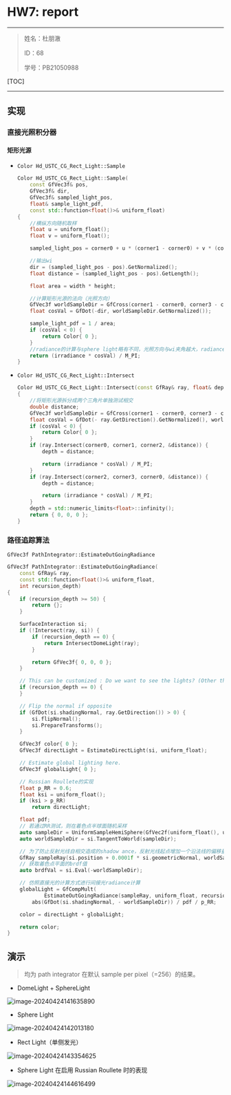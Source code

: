 # HW7: report

---

> 姓名：杜朋澈
>
> ID：68
>
> 学号：PB21050988

[TOC]

------



## 实现

### 直接光照积分器

#### 矩形光源

- `Color Hd_USTC_CG_Rect_Light::Sample`

  ```c++
  Color Hd_USTC_CG_Rect_Light::Sample(
      const GfVec3f& pos,
      GfVec3f& dir,
      GfVec3f& sampled_light_pos,
      float& sample_light_pdf,
      const std::function<float()>& uniform_float)
  {
      //横纵方向随机取样
      float u = uniform_float();
      float v = uniform_float();
  
      sampled_light_pos = corner0 + u * (corner1 - corner0) + v * (corner3 - corner0);
  
      //输出wi
      dir = (sampled_light_pos - pos).GetNormalized();
      float distance = (sampled_light_pos - pos).GetLength();
  
      float area = width * height;
  
      //计算矩形光源的法向（光照方向）
      GfVec3f worldSampleDir = GfCross(corner1 - corner0, corner3 - corner0);
      float cosVal = GfDot(-dir, worldSampleDir.GetNormalized());
  
      sample_light_pdf = 1 / area;
      if (cosVal < 0) {
          return Color{ 0 };
      }
      //radiance的计算与sphere light略有不同，光照方向与wi夹角越大，radiance越小
      return (irradiance * cosVal) / M_PI;
  }
  ```

- `Color Hd_USTC_CG_Rect_Light::Intersect`

  ```c++
  Color Hd_USTC_CG_Rect_Light::Intersect(const GfRay& ray, float& depth)
  {
      //将矩形光源拆分成两个三角片单独测试相交
      double distance;
      GfVec3f worldSampleDir = GfCross(corner1 - corner0, corner3 - corner0);
      float cosVal = GfDot(- ray.GetDirection().GetNormalized(), worldSampleDir.GetNormalized());
      if (cosVal < 0) {
          return Color{ 0 };
      }
      if (ray.Intersect(corner0, corner1, corner2, &distance)) {
          depth = distance;
  
          return (irradiance * cosVal) / M_PI;
      }
      if (ray.Intersect(corner2, corner3, corner0, &distance)) {
          depth = distance;
  
          return (irradiance * cosVal) / M_PI;
      }
      depth = std::numeric_limits<float>::infinity();
      return { 0, 0, 0 };
  }
  ```

  

### 路径追踪算法

`GfVec3f PathIntegrator::EstimateOutGoingRadiance`

```c++
GfVec3f PathIntegrator::EstimateOutGoingRadiance(
    const GfRay& ray,
    const std::function<float()>& uniform_float,
    int recursion_depth)
{
    if (recursion_depth >= 50) {
        return {};
    }

    SurfaceInteraction si;
    if (!Intersect(ray, si)) {
        if (recursion_depth == 0) {
            return IntersectDomeLight(ray);
        }

        return GfVec3f{ 0, 0, 0 };
    }

    // This can be customized : Do we want to see the lights? (Other than dome lights?)
    if (recursion_depth == 0) {
    }

    // Flip the normal if opposite
    if (GfDot(si.shadingNormal, ray.GetDirection()) > 0) {
        si.flipNormal();
        si.PrepareTransforms();
    }

    GfVec3f color{ 0 };
    GfVec3f directLight = EstimateDirectLight(si, uniform_float);

    // Estimate global lighting here.
    GfVec3f globalLight{ 0 };

    // Russian Roullete的实现
    float p_RR = 0.6;
    float ksi = uniform_float();
    if (ksi > p_RR)
        return directLight;

    float pdf;
    // 若通过RR测试，则在着色点半球面随机采样
    auto sampleDir = UniformSampleHemiSphere(GfVec2f(uniform_float(), uniform_float()), pdf);
    auto worldSampleDir = si.TangentToWorld(sampleDir);

    // 为了防止反射光线自相交造成的shadow ance，反射光线起点增加一个沿法线的偏移量
    GfRay sampleRay(si.position + 0.0001f * si.geometricNormal, worldSampleDir);
    // 获取着色点平面的brdf值
    auto brdfVal = si.Eval(-worldSampleDir);

    // 仿照直接光的计算方式进行间接光radiance计算
    globalLight = GfCompMult(
            EstimateOutGoingRadiance(sampleRay, uniform_float, recursion_depth + 1), brdfVal) *
        abs(GfDot(si.shadingNormal, - worldSampleDir)) / pdf / p_RR;

    color = directLight + globalLight;

    return color;
}
```



## 演示

> 均为 path integrator 在默认 sample per pixel（=256）的结果。

- DomeLight + SphereLight

![image-20240424141635890](C:\Users\Archer\AppData\Roaming\Typora\typora-user-images\image-20240424141635890.png)

- Sphere Light

![image-20240424142013180](C:\Users\Archer\AppData\Roaming\Typora\typora-user-images\image-20240424142013180.png)

- Rect Light（单侧发光）

![image-20240424143354625](C:\Users\Archer\AppData\Roaming\Typora\typora-user-images\image-20240424143354625.png)

- Sphere Light 在启用 Russian Roullete 时的表现

![image-20240424144616499](C:\Users\Archer\AppData\Roaming\Typora\typora-user-images\image-20240424144616499.png)
